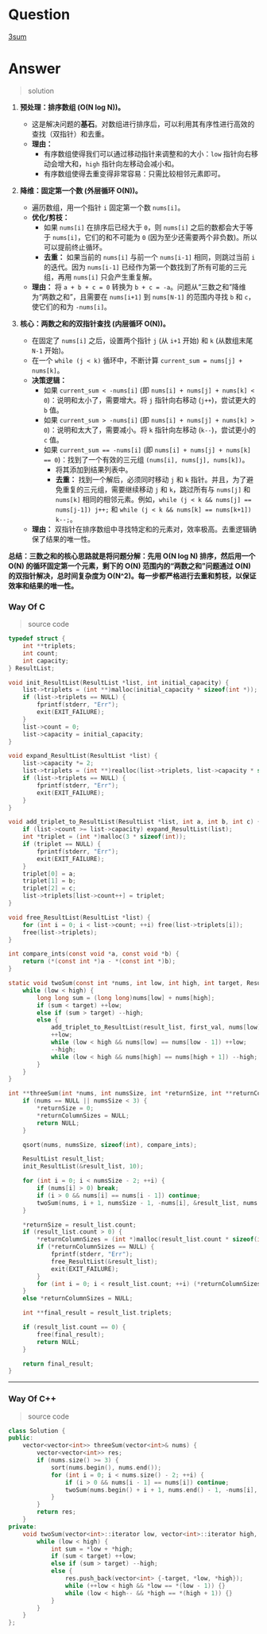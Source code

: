 # Question

[3sum](https://leetcode.cn/problems/3sum/)



# Answer

> solution

1.  **预处理：排序数组 (O(N log N))。**
    *   这是解决问题的**基石**。对数组进行排序后，可以利用其有序性进行高效的查找（双指针）和去重。
    *   **理由：**
        *   有序数组使得我们可以通过移动指针来调整和的大小：`low` 指针向右移动会增大和，`high` 指针向左移动会减小和。
        *   有序数组使得去重变得非常容易：只需比较相邻元素即可。

2.  **降维：固定第一个数 (外层循环 O(N))。**
    *   遍历数组，用一个指针 `i` 固定第一个数 `nums[i]`。
    *   **优化/剪枝：**
        *   如果 `nums[i]` 在排序后已经大于 `0`，则 `nums[i]` 之后的数都会大于等于 `nums[i]`，它们的和不可能为 `0` (因为至少还需要两个非负数)。所以可以提前终止循环。
        *   **去重：** 如果当前的 `nums[i]` 与前一个 `nums[i-1]` 相同，则跳过当前 `i` 的迭代。因为 `nums[i-1]` 已经作为第一个数找到了所有可能的三元组，再用 `nums[i]` 只会产生重复解。
    *   **理由：** 将 `a + b + c = 0` 转换为 `b + c = -a`。问题从“三数之和”降维为“两数之和”，且需要在 `nums[i+1]` 到 `nums[N-1]` 的范围内寻找 `b` 和 `c`，使它们的和为 `-nums[i]`。

3.  **核心：两数之和的双指针查找 (内层循环 O(N))。**
    *   在固定了 `nums[i]` 之后，设置两个指针 `j` (从 `i+1` 开始) 和 `k` (从数组末尾 `N-1` 开始)。
    *   在一个 `while (j < k)` 循环中，不断计算 `current_sum = nums[j] + nums[k]`。
    *   **决策逻辑：**
        *   如果 `current_sum < -nums[i]` (即 `nums[i] + nums[j] + nums[k] < 0`)：说明和太小了，需要增大。将 `j` 指针向右移动 (`j++`)，尝试更大的 `b` 值。
        *   如果 `current_sum > -nums[i]` (即 `nums[i] + nums[j] + nums[k] > 0`)：说明和太大了，需要减小。将 `k` 指针向左移动 (`k--`)，尝试更小的 `c` 值。
        *   如果 `current_sum == -nums[i]` (即 `nums[i] + nums[j] + nums[k] == 0`)：找到了一个有效的三元组 `(nums[i], nums[j], nums[k])`。
            *   将其添加到结果列表中。
            *   **去重：** 找到一个解后，必须同时移动 `j` 和 `k` 指针。并且，为了避免重复的三元组，需要继续移动 `j` 和 `k`，跳过所有与 `nums[j]` 和 `nums[k]` 相同的相邻元素。例如，`while (j < k && nums[j] == nums[j-1]) j++;` 和 `while (j < k && nums[k] == nums[k+1]) k--;`。
    *   **理由：** 双指针在排序数组中寻找特定和的元素对，效率极高。去重逻辑确保了结果的唯一性。

**总结：三数之和的核心思路就是将问题分解：先用 O(N log N) 排序，然后用一个 O(N) 的循环固定第一个元素，剩下的 O(N) 范围内的“两数之和”问题通过 O(N) 的双指针解决，总时间复杂度为 O(N^2)。每一步都严格进行去重和剪枝，以保证效率和结果的唯一性。**

### Way Of C

> source code

```c
typedef struct {
    int **triplets;
    int count;
    int capacity;
} ResultList;

void init_ResultList(ResultList *list, int initial_capacity) {
    list->triplets = (int **)malloc(initial_capacity * sizeof(int *));
    if (list->triplets == NULL) {
        fprintf(stderr, "Err");
        exit(EXIT_FAILURE);
    }
    list->count = 0;
    list->capacity = initial_capacity;
}

void expand_ResultList(ResultList *list) {
    list->capacity *= 2;
    list->triplets = (int **)realloc(list->triplets, list->capacity * sizeof(int *));
    if (list->triplets == NULL) {
        fprintf(stderr, "Err");
        exit(EXIT_FAILURE);        
    }
}

void add_triplet_to_ResultList(ResultList *list, int a, int b, int c) {
    if (list->count >= list->capacity) expand_ResultList(list);
    int *triplet = (int *)malloc(3 * sizeof(int));
    if (triplet == NULL) {
        fprintf(stderr, "Err");
        exit(EXIT_FAILURE);
    }
    triplet[0] = a;
    triplet[1] = b;
    triplet[2] = c;
    list->triplets[list->count++] = triplet;
}

void free_ResultList(ResultList *list) {
    for (int i = 0; i < list->count; ++i) free(list->triplets[i]);
    free(list->triplets);
}

int compare_ints(const void *a, const void *b) {
    return (*(const int *)a - *(const int *)b);
}

static void twoSum(const int *nums, int low, int high, int target, ResultList *result_list, int first_val) {
    while (low < high) {
        long long sum = (long long)nums[low] + nums[high];
        if (sum < target) ++low;
        else if (sum > target) --high;
        else {
            add_triplet_to_ResultList(result_list, first_val, nums[low], nums[high]);
            ++low;
            while (low < high && nums[low] == nums[low - 1]) ++low;
            --high;
            while (low < high && nums[high] == nums[high + 1]) --high;
        }
    }
}

int **threeSum(int *nums, int numsSize, int *returnSize, int **returnColumnSizes) {
    if (nums == NULL || numsSize < 3) {
        *returnSize = 0;
        *returnColumnSizes = NULL;
        return NULL;
    }

    qsort(nums, numsSize, sizeof(int), compare_ints);

    ResultList result_list;
    init_ResultList(&result_list, 10);

    for (int i = 0; i < numsSize - 2; ++i) {
        if (nums[i] > 0) break;
        if (i > 0 && nums[i] == nums[i - 1]) continue;
        twoSum(nums, i + 1, numsSize - 1, -nums[i], &result_list, nums[i]);
    }

    *returnSize = result_list.count;
    if (result_list.count > 0) {
        *returnColumnSizes = (int *)malloc(result_list.count * sizeof(int));
        if (*returnColumnSizes == NULL) {
            fprintf(stderr, "Err");
            free_ResultList(&result_list);
            exit(EXIT_FAILURE);            
        }
        for (int i = 0; i < result_list.count; ++i) (*returnColumnSizes)[i] = 3;
    }
    else *returnColumnSizes = NULL;

    int **final_result = result_list.triplets;

    if (result_list.count == 0) {
        free(final_result);
        return NULL;
    }

    return final_result;
}
```

---

### Way Of C++

> source code

```c++
class Solution {
public:
    vector<vector<int>> threeSum(vector<int>& nums) {
        vector<vector<int>> res;
        if (nums.size() >= 3) {
            sort(nums.begin(), nums.end());
            for (int i = 0; i < nums.size() - 2; ++i) {
                if (i > 0 && nums[i - 1] == nums[i]) continue;
                twoSum(nums.begin() + i + 1, nums.end() - 1, -nums[i], res);
            }
        }
        return res;
    }
private:
    void twoSum(vector<int>::iterator low, vector<int>::iterator high, int target, vector<vector<int>> &res) {
        while (low < high) {
            int sum = *low + *high;
            if (sum < target) ++low;
            else if (sum > target) --high;
            else {
                res.push_back(vector<int> {-target, *low, *high});
                while (++low < high && *low == *(low - 1)) {}
                while (low < high-- && *high == *(high + 1)) {}
            }
        }
    }
};
```
